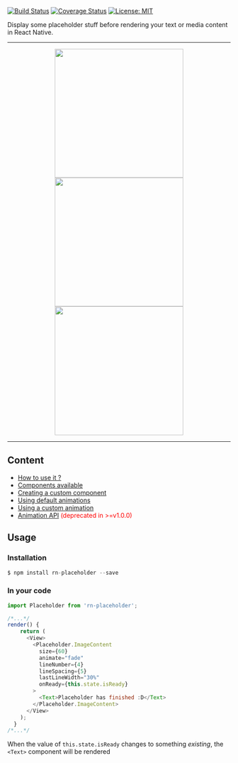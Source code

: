[![Build Status](https://travis-ci.org/mfrachet/rn-placeholder.svg?branch=master)](https://travis-ci.org/mfrachet/rn-placeholder)
[![Coverage Status](https://coveralls.io/repos/github/mfrachet/rn-placeholder/badge.svg?branch=master)](https://coveralls.io/github/mfrachet/rn-placeholder?branch=master)
[![License: MIT](https://img.shields.io/badge/License-MIT-yellow.svg)](https://opensource.org/licenses/MIT)



Display some placeholder stuff before rendering your text or media content in React Native.

------
<p align="center">
<img height="290" src="https://img4.hostingpics.net/pics/221859android.gif" />
<img height="290" src="https://img4.hostingpics.net/pics/197702shineanimation.gif" />
<img height="290" src="https://img4.hostingpics.net/pics/482281tabletRecord.gif" />
</p>

------

## Content

- <a href="#usage">How to use it ?</a>
- [Components available](./API.md)
- [Creating a custom component](./API.md#custom)
- [Using default animations](./ANIMATIONS.md#default)
- [Using a custom animation](./ANIMATIONS.md#custom)
- [Animation API](./ANIMATIONS.md) <span style="color:red">(deprecated in >=v1.0.0)</span>

<h2 name="#usage">Usage</h2>

### Installation
```javascript
$ npm install rn-placeholder --save
```

### In your code

```javascript
import Placeholder from 'rn-placeholder';

/*...*/
render() {
    return (
      <View>
        <Placeholder.ImageContent
          size={60}
          animate="fade"
          lineNumber={4}
          lineSpacing={5}
          lastLineWidth="30%"
          onReady={this.state.isReady}
        >
          <Text>Placeholder has finished :D</Text>
        </Placeholder.ImageContent>
      </View>
    );
  }
/*...*/
```

When the value of `this.state.isReady` changes to something *existing*, the `<Text>` component will be rendered
